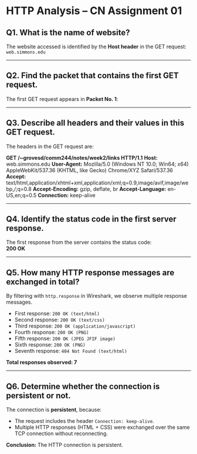 # HTTP Analysis – CN Assignment 01

## Q1. What is the name of website?
The website accessed is identified by the **Host header** in the GET request:  
`web.simmons.edu`  

---

## Q2. Find the packet that contains the first GET request.
The first GET request appears in **Packet No. 1**:  


---

## Q3. Describe all headers and their values in this GET request.
The headers in the GET request are:

**GET /~grovesd/comm244/notes/week2/links HTTP/1.1**
**Host:** web.simmons.edu
**User-Agent:** Mozilla/5.0 (Windows NT 10.0; Win64; x64) AppleWebKit/537.36 (KHTML, like Gecko) Chrome/XYZ Safari/537.36
**Accept:** text/html,application/xhtml+xml,application/xml;q=0.9,image/avif,image/webp,*/*;q=0.8
**Accept-Encoding:** gzip, deflate, br
**Accept-Language:** en-US,en;q=0.5
**Connection:** keep-alive
 

---

## Q4. Identify the status code in the first server response.
The first response from the server contains the status code:  
**200 OK**

---

## Q5. How many HTTP response messages are exchanged in total?
By filtering with `http.response` in Wireshark, we observe multiple response messages.  
- First response: `200 OK (text/html)`  
- Second response: `200 OK (text/css)`
- Third response: `200 OK (application/javascript)`  
- Fourth response: `200 OK (PNG)`
- Fifth response: `200 OK (JPEG JFIF image)`
- Sixth response: `200 OK (PNG)`
- Seventh response: `404 Not Found (text/html)`

**Total responses observed: 7**

---

## Q6. Determine whether the connection is persistent or not.
The connection is **persistent**, because:
- The request includes the header `Connection: keep-alive`.  
- Multiple HTTP responses (HTML + CSS) were exchanged over the same TCP connection without reconnecting.  

**Conclusion:** The HTTP connection is persistent.

